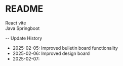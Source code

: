 # README
React vite  
Java Springboot

-- Update History
- 2025-02-05: Improved bulletin board functionality
- 2025-02-06: Improved design board
- 2025-02-07: 